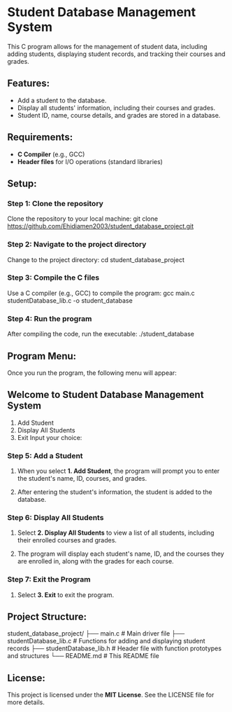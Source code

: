 # Student Database Management System

This C program allows for the management of student data, including adding students, displaying student records, and tracking their courses and grades.

## Features:
- Add a student to the database.
- Display all students' information, including their courses and grades.
- Student ID, name, course details, and grades are stored in a database.

## Requirements:
- **C Compiler** (e.g., GCC)
- **Header files** for I/O operations (standard libraries)

## Setup:

### Step 1: Clone the repository
Clone the repository to your local machine:
git clone https://github.com/Ehidiamen2003/student_database_project.git

### Step 2: Navigate to the project directory
Change to the project directory:
cd student_database_project

### Step 3: Compile the C files
Use a C compiler (e.g., GCC) to compile the program:
gcc main.c studentDatabase_lib.c -o student_database

### Step 4: Run the program
After compiling the code, run the executable:
./student_database

## Program Menu:
Once you run the program, the following menu will appear:

Welcome to Student Database Management System
-----------------------------------------------------
1. Add Student
2. Display All Students
3. Exit
Input your choice:

### Step 5: Add a Student
1. When you select **1. Add Student**, the program will prompt you to enter the student's name, ID, courses, and grades.
   
2. After entering the student's information, the student is added to the database.

### Step 6: Display All Students
1. Select **2. Display All Students** to view a list of all students, including their enrolled courses and grades.

2. The program will display each student's name, ID, and the courses they are enrolled in, along with the grades for each course.

### Step 7: Exit the Program
1. Select **3. Exit** to exit the program.

## Project Structure:
student_database_project/
├── main.c                # Main driver file
├── studentDatabase_lib.c # Functions for adding and displaying student records
├── studentDatabase_lib.h # Header file with function prototypes and structures
└── README.md             # This README file

## License:
This project is licensed under the **MIT License**. See the LICENSE file for more details.
